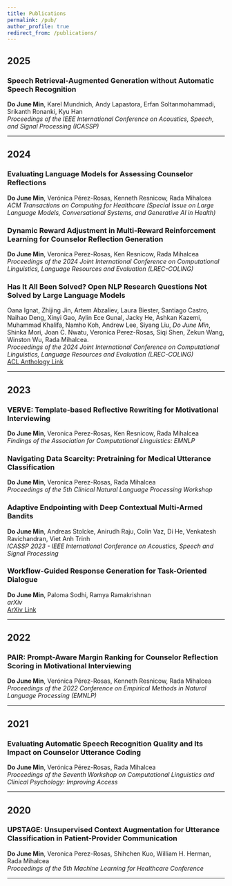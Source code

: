```yaml
---
title: Publications
permalink: /pub/
author_profile: true
redirect_from: /publications/
---
```


## 2025

### **Speech Retrieval-Augmented Generation without Automatic Speech Recognition**  
**Do June Min**, Karel Mundnich, Andy Lapastora, Erfan Soltanmohammadi, Srikanth Ronanki, Kyu Han  
*Proceedings of the IEEE International Conference on Acoustics, Speech, and Signal Processing (ICASSP)*  

---

## 2024

### **Evaluating Language Models for Assessing Counselor Reflections**  
**Do June Min**, Verónica Pérez-Rosas, Kenneth Resnicow, Rada Mihalcea  
*ACM Transactions on Computing for Healthcare (Special Issue on Large Language Models, Conversational Systems, and Generative AI in Health)*  

### **Dynamic Reward Adjustment in Multi-Reward Reinforcement Learning for Counselor Reflection Generation**  
**Do June Min**, Veronica Perez-Rosas, Ken Resnicow, Rada Mihalcea  
*Proceedings of the 2024 Joint International Conference on Computational Linguistics, Language Resources and Evaluation (LREC-COLING)*  


### **Has It All Been Solved? Open NLP Research Questions Not Solved by Large Language Models**  
Oana Ignat, Zhijing Jin, Artem Abzaliev, Laura Biester, Santiago Castro, Naihao Deng, Xinyi Gao, Aylin Ece Gunal, Jacky He, Ashkan Kazemi, Muhammad Khalifa, Namho Koh, Andrew Lee, Siyang Liu, *Do June Min*, Shinka Mori, Joan C. Nwatu, Veronica Perez-Rosas, Siqi Shen, Zekun Wang, Winston Wu, Rada Mihalcea.  
*Proceedings of the 2024 Joint International Conference on Computational Linguistics, Language Resources and Evaluation (LREC-COLING)*  
[ACL Anthology Link](https://aclanthology.org/2024.lrec-main.708/)  

---

## 2023

### **VERVE: Template-based Reflective Rewriting for Motivational Interviewing**  
**Do June Min**, Veronica Perez-Rosas, Ken Resnicow, Rada Mihalcea  
*Findings of the Association for Computational Linguistics: EMNLP*  

### **Navigating Data Scarcity: Pretraining for Medical Utterance Classification**  
**Do June Min**, Veronica Perez-Rosas, Rada Mihalcea  
*Proceedings of the 5th Clinical Natural Language Processing Workshop*  

### **Adaptive Endpointing with Deep Contextual Multi-Armed Bandits**  
**Do June Min**, Andreas Stolcke, Anirudh Raju, Colin Vaz, Di He, Venkatesh Ravichandran, Viet Anh Trinh  
*ICASSP 2023 - IEEE International Conference on Acoustics, Speech and Signal Processing*  

### **Workflow-Guided Response Generation for Task-Oriented Dialogue**  
**Do June Min**, Paloma Sodhi, Ramya Ramakrishnan  
*arXiv*  
[ArXiv Link](https://arxiv.org/abs/2311.08300)  

---

## 2022

### **PAIR: Prompt-Aware Margin Ranking for Counselor Reflection Scoring in Motivational Interviewing**  
**Do June Min**, Verónica Pérez-Rosas, Kenneth Resnicow, Rada Mihalcea  
*Proceedings of the 2022 Conference on Empirical Methods in Natural Language Processing (EMNLP)*  

---

## 2021

### **Evaluating Automatic Speech Recognition Quality and Its Impact on Counselor Utterance Coding**  
**Do June Min**, Verónica Pérez-Rosas, Rada Mihalcea  
*Proceedings of the Seventh Workshop on Computational Linguistics and Clinical Psychology: Improving Access*  

---

## 2020

### **UPSTAGE: Unsupervised Context Augmentation for Utterance Classification in Patient-Provider Communication**  
**Do June Min**, Veronica Perez-Rosas, Shihchen Kuo, William H. Herman, Rada Mihalcea  
*Proceedings of the 5th Machine Learning for Healthcare Conference*  

---
